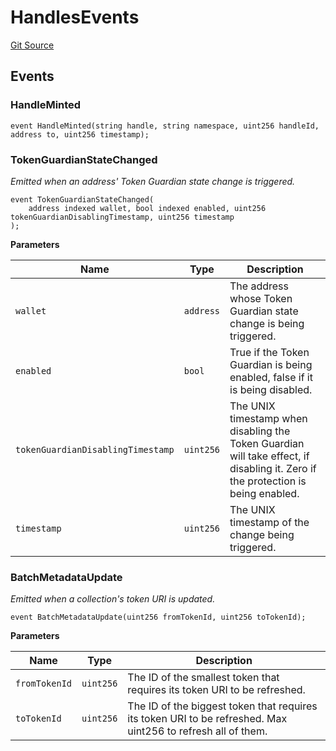 # HandlesEvents
[Git Source](https://github.com/digiv3rse/protocol-contracts/blob/0d518167a484d4368bad0990424be098fe779fa4/contracts/namespaces/constants/Events.sol)


## Events
### HandleMinted

```solidity
event HandleMinted(string handle, string namespace, uint256 handleId, address to, uint256 timestamp);
```

### TokenGuardianStateChanged
*Emitted when an address' Token Guardian state change is triggered.*


```solidity
event TokenGuardianStateChanged(
    address indexed wallet, bool indexed enabled, uint256 tokenGuardianDisablingTimestamp, uint256 timestamp
);
```

**Parameters**

|Name|Type|Description|
|----|----|-----------|
|`wallet`|`address`|The address whose Token Guardian state change is being triggered.|
|`enabled`|`bool`|True if the Token Guardian is being enabled, false if it is being disabled.|
|`tokenGuardianDisablingTimestamp`|`uint256`|The UNIX timestamp when disabling the Token Guardian will take effect, if disabling it. Zero if the protection is being enabled.|
|`timestamp`|`uint256`|The UNIX timestamp of the change being triggered.|

### BatchMetadataUpdate
*Emitted when a collection's token URI is updated.*


```solidity
event BatchMetadataUpdate(uint256 fromTokenId, uint256 toTokenId);
```

**Parameters**

|Name|Type|Description|
|----|----|-----------|
|`fromTokenId`|`uint256`|The ID of the smallest token that requires its token URI to be refreshed.|
|`toTokenId`|`uint256`|The ID of the biggest token that requires its token URI to be refreshed. Max uint256 to refresh all of them.|

